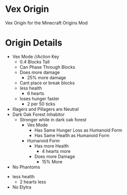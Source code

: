 # Vex Origin
Vex Origin for the Minecraft Origins Mod


# Origin Details
+ Vex Mode
	//Action Key
	+ 0.4 Blocks Tall
	+ Can Phase Through Blocks
	+ Does more damage
		+ 25% more damage
	- Cant place or break blocks 
	- less health
		- 6 hearts
	- loses hunger faster 
		- 2 per 50 ticks
+ Illagers and Pillagers are Neutral
+ Dark Oak Forest Inhabitor
	+ Stronger while in dark oak forest
		+ Vex Mode
			+ Has Same Hunger Loss as Humanoid Form 
			+ Has Same Health as Humanoid Form
		+ Humanoid Form
			+ Has more Health
				+ 4 hearts more
			+ Does more Damage
				+ 15% More
+ No Phantoms
- less health
	- 2 hearts less
- No Elytra
